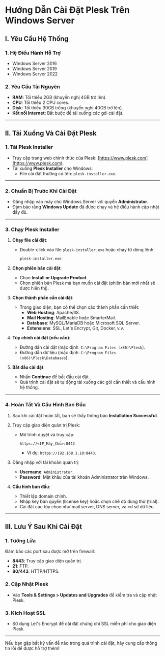 # Hướng Dẫn Cài Đặt Plesk Trên Windows Server

## I. Yêu Cầu Hệ Thống

### 1. Hệ Điều Hành Hỗ Trợ
- Windows Server 2016
- Windows Server 2019
- Windows Server 2022

### 2. Yêu Cầu Tài Nguyên
- **RAM**: Tối thiểu 2GB (khuyến nghị 4GB trở lên).
- **CPU**: Tối thiểu 2 CPU cores.
- **Disk**: Tối thiểu 30GB trống (khuyến nghị 40GB trở lên).
- **Kết nối Internet**: Bắt buộc để tải xuống các gói cài đặt.

---

## II. Tải Xuống Và Cài Đặt Plesk

### 1. Tải Plesk Installer
- Truy cập trang web chính thức của Plesk: [https://www.plesk.com](https://www.plesk.com).
- Tải xuống **Plesk Installer** cho Windows:
  - File cài đặt thường có tên: `plesk-installer.exe`.

---

### 2. Chuẩn Bị Trước Khi Cài Đặt
- Đăng nhập vào máy chủ Windows Server với quyền **Administrator**.
- Đảm bảo rằng **Windows Update** đã được chạy và hệ điều hành cập nhật đầy đủ.

---

### 3. Chạy Plesk Installer
1. **Chạy file cài đặt**:
   - Double-click vào file `plesk-installer.exe` hoặc chạy từ dòng lệnh:
     ```cmd
     plesk-installer.exe
     ```

2. **Chọn phiên bản cài đặt**:
   - Chọn **Install or Upgrade Product**.
   - Chọn phiên bản Plesk mà bạn muốn cài đặt (phiên bản mới nhất sẽ được hiển thị).

3. **Chọn thành phần cần cài đặt**:
   - Trong giao diện, bạn có thể chọn các thành phần cần thiết:
     - **Web Hosting**: Apache/IIS.
     - **Mail Hosting**: MailEnable hoặc SmarterMail.
     - **Database**: MySQL/MariaDB hoặc Microsoft SQL Server.
     - **Extensions**: SSL, Let's Encrypt, Git, Docker, v.v.

4. **Tùy chỉnh cài đặt (nếu cần)**:
   - Đường dẫn cài đặt (mặc định: `C:\Program Files (x86)\Plesk`).
   - Đường dẫn dữ liệu (mặc định: `C:\Program Files (x86)\Plesk\Databases`).

5. **Bắt đầu cài đặt**:
   - Nhấn **Continue** để bắt đầu cài đặt.
   - Quá trình cài đặt sẽ tự động tải xuống các gói cần thiết và cấu hình hệ thống.

---

### 4. Hoàn Tất Và Cấu Hình Ban Đầu
1. Sau khi cài đặt hoàn tất, bạn sẽ thấy thông báo **Installation Successful**.
2. Truy cập giao diện quản trị Plesk:
   - Mở trình duyệt và truy cập:
     ```
     https://<IP_Máy_Chủ>:8443
     ```
     - Ví dụ: `https://192.168.1.10:8443`.

3. Đăng nhập với tài khoản quản trị:
   - **Username**: `Administrator`.
   - **Password**: Mật khẩu của tài khoản Administrator trên Windows.

4. **Cấu hình ban đầu**:
   - Thiết lập domain chính.
   - Nhập key bản quyền (license key) hoặc chọn chế độ dùng thử (trial).
   - Cài đặt các tùy chọn như mail server, DNS server, và cơ sở dữ liệu.

---

## III. Lưu Ý Sau Khi Cài Đặt

### 1. Tường Lửa
Đảm bảo các port sau được mở trên firewall:
- **8443**: Truy cập giao diện quản trị.
- **21**: FTP.
- **80/443**: HTTP/HTTPS.

### 2. Cập Nhật Plesk
- Vào **Tools & Settings > Updates and Upgrades** để kiểm tra và cập nhật Plesk.

### 3. Kích Hoạt SSL
- Sử dụng Let's Encrypt để cài đặt chứng chỉ SSL miễn phí cho giao diện Plesk.

---

Nếu bạn gặp bất kỳ vấn đề nào trong quá trình cài đặt, hãy cung cấp thông tin lỗi để được hỗ trợ thêm!

